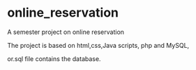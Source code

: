 online_reservation
==================

A semester project on online reservation 

The project is based on html,css,Java scripts, php and MySQL,

or.sql file contains the database.
